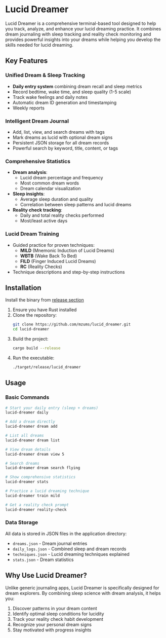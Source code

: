 # Lucid Dreamer

Lucid Dreamer is a comprehensive terminal-based tool designed to help you track, analyze, and enhance your lucid dreaming practice. It combines dream journaling with sleep tracking and reality check monitoring and provides powerful insights into your dreams while helping you develop the skills needed for lucid dreaming.

## Key Features

### Unified Dream & Sleep Tracking
- **Daily entry system** combining dream recall and sleep metrics
- Record bedtime, wake time, and sleep quality (1-5 scale)
- Track wake feelings and daily notes
- Automatic dream ID generation and timestamping
- Weekly reports

### Intelligent Dream Journal
- Add, list, view, and search dreams with tags
- Mark dreams as lucid with optional dream signs
- Persistent JSON storage for all dream records
- Powerful search by keyword, title, content, or tags

### Comprehensive Statistics
- **Dream analysis**: 
  - Lucid dream percentage and frequency
  - Most common dream words
  - Dream calendar visualization
- **Sleep insights**:
  - Average sleep duration and quality
  - Correlation between sleep patterns and lucid dreams
- **Reality check tracking**:
  - Daily and total reality checks performed
  - Most/least active days

### Lucid Dream Training
- Guided practice for proven techniques:
  - **MILD** (Mnemonic Induction of Lucid Dreams)
  - **WBTB** (Wake Back To Bed)
  - **FILD** (Finger Induced Lucid Dreams)
  - **RC** (Reality Checks)
- Technique descriptions and step-by-step instructions

## Installation

Install the binary from [release section](https://github.com/mzums/lucid_dreamer/releases)

1. Ensure you have Rust installed
2. Clone the repository:
   ```bash
   git clone https://github.com/mzums/lucid_dreamer.git
   cd lucid-dreamer
   ```
3. Build the project:
   ```bash
   cargo build --release
   ```
4. Run the executable:
   ```bash
   ./target/release/lucid_dreamer
   ```

## Usage

### Basic Commands

```bash
# Start your daily entry (sleep + dreams)
lucid-dreamer daily

# Add a dream directly
lucid-dreamer dream add

# List all dreams
lucid-dreamer dream list

# View dream details
lucid-dreamer dream view 5

# Search dreams
lucid-dreamer dream search flying

# Show comprehensive statistics
lucid-dreamer stats

# Practice a lucid dreaming technique
lucid-dreamer train mild

# Get a reality check prompt
lucid-dreamer reality-check
```

### Data Storage

All data is stored in JSON files in the application directory:

- `dreams.json` - Dream journal entries
- `daily_logs.json` - Combined sleep and dream records
- `techniques.json` - Lucid dreaming techniques explained
- `stats.json` - Dream statistics

## Why Use Lucid Dreamer?

Unlike generic journaling apps, Lucid Dreamer is specifically designed for dream explorers. By combining sleep science with dream analysis, it helps you:

1. Discover patterns in your dream content
2. Identify optimal sleep conditions for lucidity
3. Track your reality check habit development
4. Recognize your personal dream signs
5. Stay motivated with progress insights
